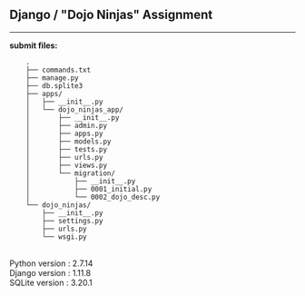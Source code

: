 ## Django / "Dojo Ninjas" Assignment

----

**submit files:**<br />

```
    .
    ├── commands.txt
    ├── manage.py
    ├── db.splite3
    ├── apps/
    │   ├── __init__.py
    │   └── dojo_ninjas_app/
    │       ├── __init__.py
    │       ├── admin.py
    │       ├── apps.py
    │       ├── models.py
    │       ├── tests.py
    │       ├── urls.py
    │       ├── views.py
    │       └── migration/
    │           ├── __init__.py
    │           ├── 0001_initial.py
    │           └── 0002_dojo_desc.py
    └── dojo_ninjas/
        ├── __init__.py
        ├── settings.py
        ├── urls.py
        └── wsgi.py

```

<br />
Python version : 2.7.14<br />
Django version : 1.11.8<br />
SQLite version : 3.20.1<br />
<br />
